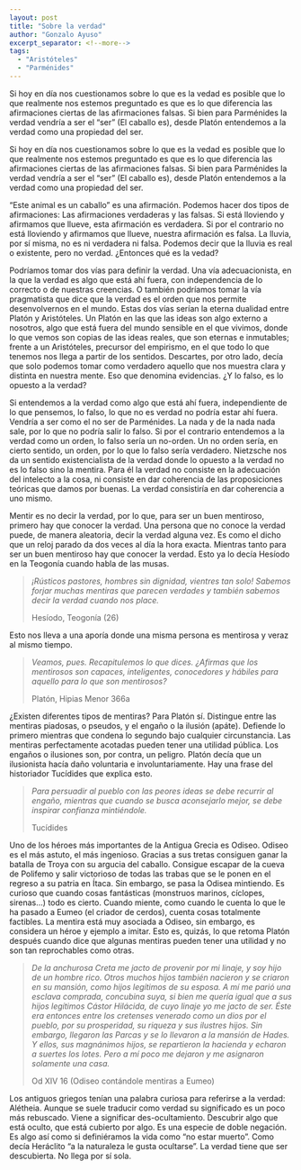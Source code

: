 ```yaml
---
layout: post
title: "Sobre la verdad"
author: "Gonzalo Ayuso"
excerpt_separator: <!--more-->
tags: 
  - "Aristóteles"
  - "Parménides"
---
```

Si hoy en día nos cuestionamos sobre lo que es la vedad es posible que lo que realmente nos estemos preguntado es que es lo que diferencia las afirmaciones ciertas de las afirmaciones falsas. Si bien para Parménides la verdad vendría a ser el “ser” (El caballo es), desde Platón entendemos a la verdad como una propiedad del ser.
<!--more-->
Si hoy en día nos cuestionamos sobre lo que es la vedad es posible que lo que realmente nos estemos preguntado es que es lo que diferencia las afirmaciones ciertas de las afirmaciones falsas. Si bien para Parménides la verdad vendría a ser el “ser” (El caballo es), desde Platón entendemos a la verdad como una propiedad del ser.

“Este animal es un caballo” es una afirmación. Podemos hacer dos tipos de afirmaciones: Las afirmaciones verdaderas y las falsas. Si está lloviendo y afirmamos que llueve, esta afirmación es verdadera. Si por el contrario no está lloviendo y afirmamos que llueve, nuestra afirmación es falsa. La lluvia, por sí misma, no es ni verdadera ni falsa. Podemos decir que la lluvia es real o existente, pero no verdad. ¿Entonces qué es la vedad?

Podríamos tomar dos vías para definir la verdad. Una vía adecuacionista, en la que la verdad es algo que está ahí fuera, con independencia de lo correcto o de nuestras creencias. O también podríamos tomar la vía pragmatista que dice que la verdad es el orden que nos permite desenvolvernos en el mundo. Estas dos vías serían la eterna dualidad entre Platón y Aristóteles. Un Platón en las que las ideas son algo externo a nosotros, algo que está fuera del mundo sensible en el que vivimos, donde lo que vemos son copias de las ideas reales, que son eternas e inmutables; frente a un Aristóteles, precursor del empirismo, en el que todo lo que tenemos nos llega a partir de los sentidos. Descartes, por otro lado, decía que solo podemos tomar como verdadero aquello que nos muestra clara y distinta en nuestra mente. Eso que denomina evidencias. ¿Y lo falso, es lo opuesto a la verdad?

Si entendemos a la verdad como algo que está ahí fuera, independiente de lo que pensemos, lo falso, lo que no es verdad no podría estar ahí fuera. Vendría a ser como el no ser de Parménides. La nada y de la nada nada sale, por lo que no podría salir lo falso. Si por el contrario entendemos a la verdad como un orden, lo falso sería un no-orden. Un no orden sería, en cierto sentido, un orden, por lo que lo falso sería verdadero.
Nietzsche nos da un sentido existencialista de la verdad donde lo opuesto a la verdad no es lo falso sino la mentira. Para él la verdad no consiste en la adecuación del intelecto a la cosa, ni consiste en dar coherencia de las proposiciones teóricas que damos por buenas. La verdad consistiría en dar coherencia a uno mismo.

Mentir es no decir la verdad, por lo que, para ser un buen mentiroso, primero hay que conocer la verdad. Una persona que no conoce la verdad puede, de manera aleatoria, decir la verdad alguna vez. Es como el dicho que un reloj parado da dos veces al día la hora exacta. Mientras tanto para ser un buen mentiroso hay que conocer la verdad. Esto ya lo decía Hesíodo en la Teogonía cuando habla de las musas.

> *¡Rústicos pastores, hombres sin dignidad, vientres tan solo! Sabemos forjar muchas mentiras que parecen verdades y también sabemos decir la verdad cuando nos place.*
>
> Hesíodo, Teogonía (26)

Esto nos lleva a una aporía donde una misma persona es mentirosa y veraz al mismo tiempo.

> *Veamos, pues. Recapitulemos lo que dices. ¿Afirmas que los mentirosos son capaces, inteligentes, conocedores y hábiles para aquello para lo que son mentirosos?*
>
> Platón, Hipias Menor 366a

¿Existen diferentes tipos de mentiras? Para Platón sí. Distingue entre las mentiras piadosas, o pseudos, y el engaño o la ilusión (apáte). Defiende lo primero mientras que condena lo segundo bajo cualquier circunstancia. Las mentiras perfectamente acotadas pueden tener una utilidad pública. Los engaños o ilusiones son, por contra, un peligro. Platón decía que un ilusionista hacía daño voluntaria e involuntariamente. Hay una frase del historiador Tucídides que explica esto.

> *Para persuadir al pueblo con las peores ideas se debe recurrir al engaño, mientras que cuando se busca aconsejarlo mejor, se debe inspirar confianza mintiéndole.*
>
> Tucídides

Uno de los héroes más importantes de la Antigua Grecia es Odiseo. Odiseo es el más astuto, el más ingenioso. Gracias a sus tretas consiguen ganar la batalla de Troya con su argucia del caballo. Consigue escapar de la cueva de Polifemo y salir victorioso de todas las trabas que se le ponen en el regreso a su patria en Ítaca. Sin embargo, se pasa la Odisea mintiendo. Es curioso que cuando cosas fantásticas (monstruos marinos, cíclopes, sirenas…) todo es cierto. Cuando miente, como cuando le cuenta lo que le ha pasado a Eumeo (el criador de cerdos), cuenta cosas totalmente factibles. La mentira está muy asociada a Odiseo, sin embargo, es considera un héroe y ejemplo a imitar. Esto es, quizás, lo que retoma Platón después cuando dice que algunas mentiras pueden tener una utilidad y no son tan reprochables como otras.

> *De la anchurosa Creta me jacto de provenir por mi linaje, y soy hijo de un hombre rico. Otros muchos hijos también nacieron y se criaron en su mansión, como hijos legítimos de su esposa. A mí me parió una esclava comprada, concubina suya, si bien me quería igual que a sus hijos legítimos Cástor Hilácida, de cuyo linaje yo me jacto de ser. Éste era entonces entre los cretenses venerado como un dios por el pueblo, por su prosperidad, su riqueza y sus ilustres hijos. Sin embargo, llegaron las Parcas y se lo llevaron a la mansión de Hades. Y ellos, sus magnánimos hijos, se repartieron la hacienda y echaron a suertes los lotes. Pero a mí poco me dejaron y me asignaron solamente una casa.*
>
> Od XIV 16 (Odiseo contándole mentiras a Eumeo)

Los antiguos griegos tenían una palabra curiosa para referirse a la verdad: Alétheia. Aunque se suele traducir como verdad su significado es un poco más rebuscado. Viene a significar des-ocultamiento. Descubrir algo que está oculto, que está cubierto por algo. Es una especie de doble negación. Es algo así como si definiéramos la vida como “no estar muerto”. Como decía Heráclito “a la naturaleza le gusta ocultarse”. La verdad tiene que ser descubierta. No llega por sí sola.